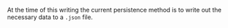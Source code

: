 At the time of this writing the current persistence method is to write out the necessary data to a `.json` file.  